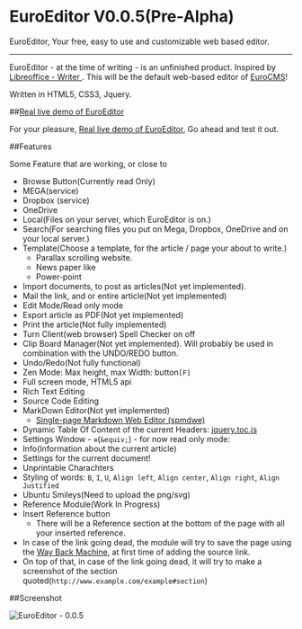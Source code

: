EuroEditor V0.0.5(Pre-Alpha)
==========

EuroEditor, Your free, easy to use and customizable web based editor.

---

EuroEditor - at the time of writing - is an unfinished product. Inspired by [Libreoffice - Writer ](https://en.wikipedia.org/wiki/LibreOffice_Writer "LibreOffice Writer - Wikipedia, the free encyclopedia"). This will be the default web-based editor of [EuroCMS](https://github.com/blade1989/EuroCMS)!

Written in HTML5, CSS3, Jquery. 

##[Real live demo of EuroEditor](http://blade1989.github.io/EuroEditor/)

For your pleasure, [Real live demo of EuroEditor](http://blade1989.github.io/EuroEditor/), Go ahead and test it out.

##Features

 Some Feature that are working, or close to

 - Browse Button(Currently read Only)
  - MEGA(service)
  - Dropbox (service)
  - OneDrive
  - Local(Files on your server, which EuroEditor is on.)
  - Search(For searching files you put on Mega, Dropbox, OneDrive and on your local server.)
  - Template(Choose a template, for the article / page your about to write.)
    - Parallax scrolling website.
    - News paper like
    - Power-point
 - Import documents, to post as articles(Not yet implemented).
 - Mail the link, and or entire article(Not yet implemented)
 - Edit Mode/Read only mode
 - Export article as PDF(Not yet implemented)
 - Print the article(Not fully implemented)
 - Turn Client(web browser) Spell Checker on off
 - Clip Board Manager(Not yet implemented). Will probably be used in combination with the UNDO/REDO button.
 - Undo/Redo(Not fully functional)
 - Zen Mode: Max height, max Width: button`[F]`
 - Full screen mode, HTML5 api
 - Rich Text Editing
 - Source Code Editing
 - MarkDown Editor(Not yet implemented)
   - [Single-page Markdown Web Editor (spmdwe)](http://sdaaubckp.sourceforge.net/spmdwe/spmdwe.php)
 - Dynamic Table Of Content of the current Headers: [jquery.toc.js](https://github.com/blade1989/jquery.toc.js)
 - Settings Window - `≡`(`&equiv;`) - for now read only mode:
  - Info(Information about the current article)
  - Settings for the current document!
 - Unprintable Charachters
 - Styling of words: `B`, `I`, `U`, `Align left`, `Align center`, `Align right`, `Align Justified`
 - Ubuntu Smileys(Need to upload the png/svg)
 - Reference Module(Work In Progress)
  - Insert Reference button
    - There will be a Reference section at the bottom of the page with all your inserted reference.
  - In case of the link going dead, the module will try to save the page using the [Way Back Machine](https://archive.org/web/web.php), at first time of adding the source link.
  - On top of that, in case of the link going dead, it will try to make a screenshot of the section quoted(`http://www.example.com/example#section`)

##Screenshot

![EuroEditor - 0.0.5][1]


  [1]: http://i.stack.imgur.com/42N6h.png
